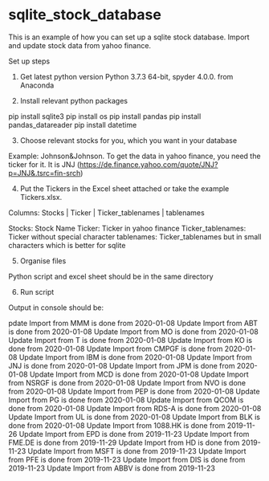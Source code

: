 # sqlite_stock_database
This is an example of how you can set up a sqlite stock database. Import and update stock data from yahoo finance.

Set up steps
1. Get latest python version 
Python 3.7.3 64-bit, spyder 4.0.0. from Anaconda


2. Install relevant python packages

pip install sqlite3
pip install os
pip install pandas
pip install pandas_datareader
pip install datetime 


3. Choose relevant stocks for you, which you want in your database

Example: Johnson&Johnson. To get the data in yahoo finance, you need the ticker for it. 
It is JNJ (https://de.finance.yahoo.com/quote/JNJ?p=JNJ&.tsrc=fin-srch)

4. Put the Tickers in the Excel sheet attached  or take the example Tickers.xlsx.

Columns: Stocks	| Ticker	| Ticker_tablenames	 | tablenames

Stocks: Stock Name
Ticker: Ticker in yahoo finance
Ticker_tablenames: Ticker without special character
tablenames: Ticker_tablenames but in small characters which is better for sqlite

5. Organise files

Python script and excel sheet should be in the same directory

6. Run script

Output in console should be: 

pdate Import from MMM is done from 2020-01-08
Update Import from ABT is done from 2020-01-08
Update Import from MO is done from 2020-01-08
Update Import from T is done from 2020-01-08
Update Import from KO is done from 2020-01-08
Update Import from CMPGF is done from 2020-01-08
Update Import from IBM is done from 2020-01-08
Update Import from JNJ is done from 2020-01-08
Update Import from JPM is done from 2020-01-08
Update Import from MCD is done from 2020-01-08
Update Import from NSRGF is done from 2020-01-08
Update Import from NVO is done from 2020-01-08
Update Import from PEP is done from 2020-01-08
Update Import from PG is done from 2020-01-08
Update Import from QCOM is done from 2020-01-08
Update Import from RDS-A is done from 2020-01-08
Update Import from UL is done from 2020-01-08
Update Import from BLK is done from 2020-01-08
Update Import from 1088.HK is done from 2019-11-26
Update Import from EPD is done from 2019-11-23
Update Import from FME.DE is done from 2019-11-29
Update Import from HD is done from 2019-11-23
Update Import from MSFT is done from 2019-11-23
Update Import from PFE is done from 2019-11-23
Update Import from DIS is done from 2019-11-23
Update Import from ABBV is done from 2019-11-23









